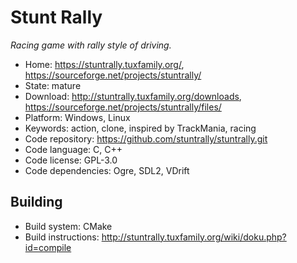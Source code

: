 # Stunt Rally

_Racing game with rally style of driving._

- Home: https://stuntrally.tuxfamily.org/, https://sourceforge.net/projects/stuntrally/
- State: mature 
- Download: http://stuntrally.tuxfamily.org/downloads, https://sourceforge.net/projects/stuntrally/files/
- Platform: Windows, Linux
- Keywords: action, clone, inspired by TrackMania, racing
- Code repository: https://github.com/stuntrally/stuntrally.git
- Code language: C, C++
- Code license: GPL-3.0
- Code dependencies: Ogre, SDL2, VDrift

## Building

- Build system: CMake
- Build instructions: http://stuntrally.tuxfamily.org/wiki/doku.php?id=compile
